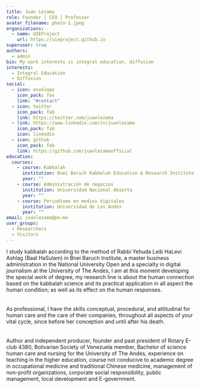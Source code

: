 ```yaml
---
title: Juan Lezama
role: Founder | CEO | Professor
avatar_filename: photo-1.jpeg
organizations:
  - name: UIEProject
    url: https://uieproject.github.io
superuser: true
authors:
  - admin
bio: My work interests is integral education, diffusion
interests:
  - Integral Education
  - Diffusion
social:
  - icon: envelope
    icon_pack: fas
    link: "#contact"
  - icon: twitter
    icon_pack: fab
    link: https://twitter.com/juanlezama
  - link: https://www.linkedin.com/in/juanlezama
    icon_pack: fab
    icon: linkedin
  - icon: github
    icon_pack: fab
    link: https://github.com/juanlezamaofficial
education:
  courses:
    - course: Kabbalah
      institution: Bnei Baruch Kabbalah Education & Research Institute
      year: ""
    - course: Administración de negocios
      institution: Universidad Nacional Abierta
      year: ""
    - course: Periodismo en medios digitales
      institution: Universidad de Los Andes
      year: ""
email: juanlezama@pm.me
user_groups:
  - Researchers
  - Visitors
---
```

I study kabbalah according to the method of Rabbi Yehuda Leib HaLevi Ashlag (Baal HaSulam) in Bnei Baruch Institute, a master business administration in the National University Open and a specialty in digital journalism at the University of The Andes, I am at this moment developing the special work of degree, my research line is about the human connection based on the kabbalah science and its practical application in all aspect the human condition; as well as its effect on the human responses.\
\
\
As professional, I have the skills conceptual, procedural, and attitudinal for human care and the care of their companies, throughout all aspects of your vital cycle, since before her conception and until after his death.\
\
\
Author and independent producer, founder and past president of Rotary E-club 4380, Bolivarian Society of Venezuela member, Bachelor of science human care and nursing for the University of The Andes, experience on teaching in the higher education, course not conducive to academic degree in occupational medicine and traditional Chinese medicine, management of non-profit organizations, corporate social responsibility, public management, local development and E-government.
